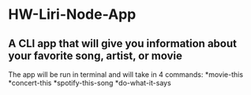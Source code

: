 # HW-Liri-Node-App 
## A CLI app that will give you information about your favorite song, artist, or movie

The app will be run in terminal and will take in 4 commands:
  *movie-this <movie title>
  *concert-this <artist name>
  *spotify-this-song <song name>
  *do-what-it-says
